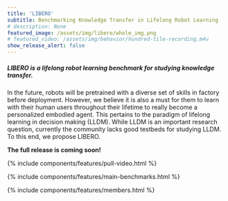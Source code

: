 ```yaml
--- 
title: 'LIBERO'
subtitle: Benchmarking Knowledge Transfer in Lifelong Robot Learning
# description: None
featured_image: /assets/img/libero/whole_img.png
# featured_video: /assets/img/behavior/hundred-tile-recording.m4v
show_release_alert: false
---
```



<!-- <div id="mainContent"> -->
<!-- </div> -->

<h5>LIBERO is a lifelong robot learning benchmark for studying knowledge transfer.</h5>

In the future, robots will be pretrained with a diverse set of skills in factory before deployment. However, we believe it is also a must for them to learn with their human users throughout their lifetime to really become a personalized embodied agent. This pertains to the paradigm of lifelong learning in decision making (LLDM). While LLDM is an important research question, currently the community lacks good testbeds for studying LLDM. To this end, we propose LIBERO.

**The full release is coming soon!**


{% include components/features/pull-video.html %}

{% include components/features/main-benchmarks.html %}

{% include components/features/members.html %}

